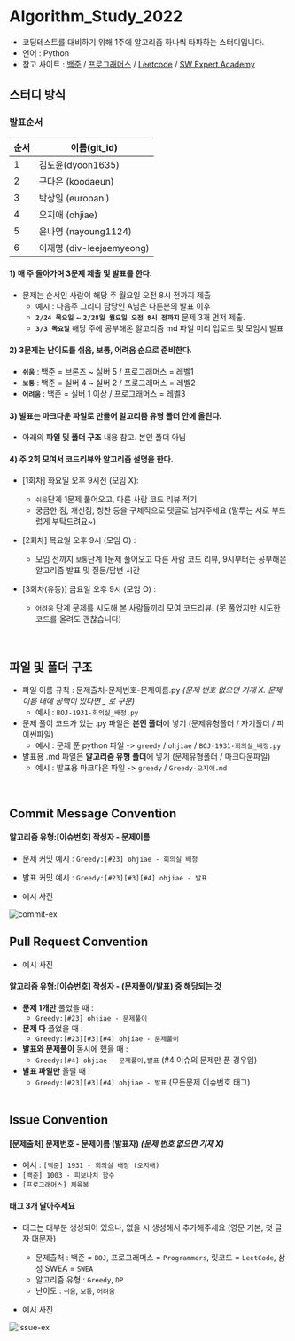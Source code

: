 # Algorithm_Study_2022

- 코딩테스트를 대비하기 위해 1주에 알고리즘 하나씩 타파하는 스터디입니다.
- 언어 : Python
- 참고 사이트 : [백준](https://www.acmicpc.net/) / [프로그래머스](https://programmers.co.kr/) / [Leetcode](https://leetcode.com/explore/) / [SW Expert Academy](https://swexpertacademy.com/)

## 스터디 방식

### 발표순서
  
|순서|이름(git_id)|
|---|------|
|1|김도윤(dyoon1635)|
|2|구다은 (koodaeun)|
|3|박상일 (europani)|
|4|오지애 (ohjiae)|
|5|윤나영 (nayoung1124)|
|6|이재명 (div-leejaemyeong)|



#### 1) 매 주 돌아가며 3문제 제출 및 발표를 한다.

- 문제는 순서인 사람이 해당 주 월요일 오전 8시 전까지 제출
  - 예시 : 다음주 그리디 담당인 A님은 다른분의 발표 이후 <br>
  - **`2/24 목요일`** ~ **`2/28일 월요일 오전 8시 전까지`** 문제 3개 먼저 제출. <br>
  - **`3/3 목요일`** 해당 주에 공부해온 알고리즘 md 파일 미리 업로드 및 모임시 발표

#### 2) 3문제는 난이도를 쉬움, 보통, 어려움 순으로 준비한다.

- **`쉬움`** : 백준 = 브론즈 ~ 실버 5 / 프로그래머스 = 레벨1
- **`보통`** : 백준 = 실버 4 ~ 실버 2 / 프로그래머스 = 레벨2
- **`어려움`** : 백준 = 실버 1 이상 / 프로그래머스 = 레벨3

#### 3) 발표는 마크다운 파일로 만들어 알고리즘 유형 폴더 안에 올린다.

- 아래의 **파일 및 폴더 구조** 내용 참고. 본인 폴더 아님

#### 4) 주 2회 모여서 코드리뷰와 알고리즘 설명을 한다.

- [1회차] 화요일 오후 9시전 (모임 X):

  - `쉬움`단계 1문제 풀어오고, 다른 사람 코드 리뷰 적기.
  - 궁금한 점, 개선점, 칭찬 등을 구체적으로 댓글로 남겨주세요 (말투는 서로 부드럽게 부탁드려요~)

- [2회차] 목요일 오후 9시 (모임 O) :

  - 모임 전까지 `보통`단계 1문제 풀어오고 다른 사람 코드 리뷰, 9시부터는 공부해온 알고리즘 발표 및 질문/답변 시간

- [3회차(유동)] 금요일 오후 9시 (모임 O) :
  - `어려움` 단계 문제를 시도해 본 사람들끼리 모여 코드리뷰. (못 풀었지만 시도한 코드를 올려도 괜찮습니다)

<br>

## 파일 및 폴더 구조

- 파일 이름 규칙 : 문제출처-문제번호-문제이름.py _(문제 번호 없으면 기재 X. 문제 이름 내에 공백이 있다면 \_ 로 구분)_
  - 예시 : `BOJ-1931-회의실_배정.py`
- 문제 풀이 코드가 있는 .py 파일은 **본인 폴더**에 넣기 (문제유형폴더 / 자기폴더 / 파이썬파일)
  - 예시 : 문제 푼 python 파일 -> `greedy` / `ohjiae` / `BOJ-1931-회의실_배정.py`
- 발표용 .md 파일은 **알고리즘 유형 폴더**에 넣기 (문제유형폴더 / 마크다운파일)
  - 예시 : 발표용 마크다운 파일 -> `greedy` / `Greedy-오지애.md`

<br>

## Commit Message Convention
#### 알고리즘 유형:[이슈번호] 작성자 - 문제이름

- 문제 커밋 예시 : `Greedy:[#23] ohjiae - 회의실 배정`
- 발표 커밋 예시 : `Greedy:[#23][#3][#4] ohjiae - 발표`
  <br>

- 예시 사진<br>

![commit-ex](https://user-images.githubusercontent.com/77822999/156035591-231abd32-04ba-45cc-80ca-8265f82eb5fa.png)


## Pull Request Convention
- 예시 사진<br>



#### 알고리즘 유형:[이슈번호] 작성자 - (문제풀이/발표) 중 해당되는 것

- **문제 1개만** 풀었을 때 :
  - `Greedy:[#23] ohjiae - 문제풀이`
- **문제 다** 풀었을 때 :
  - `Greedy:[#23][#3][#4] ohjiae - 문제풀이`
- **발표와 문제풀이** 동시에 했을 때 :
  - `Greedy:[#4] ohjiae - 문제풀이,발표` (#4 이슈의 문제만 푼 경우임)
- **발표 파일만** 올릴 때 :
  - `Greedy:[#23][#3][#4] ohjiae - 발표` (모든문제 이슈번호 태그)
  <br>

## Issue Convention
#### [문제출처] 문제번호 - 문제이름 (발표자) _(문제 번호 없으면 기재 X)_

- 예시 : `[백준] 1931 - 회의실 배정 (오지애)`
- `[백준] 1003 - 피보나치 함수`
- `[프로그래머스] 체육복`


#### 태그 **3개** 달아주세요

- 태그는 대부분 생성되어 있으나, 없을 시 생성해서 추가해주세요 (영문 기본, 첫 글자 대문자)
  - 문제출처 : 백준 = `BOJ`, 프로그래머스 = `Programmers`, 릿코드 = `LeetCode`, 삼성 SWEA = `SWEA`
  - 알고리즘 유형 : `Greedy`, `DP`
  - 난이도 : `쉬움`, `보통`, `어려움`

- 예시 사진<br>

![issue-ex](https://user-images.githubusercontent.com/77822999/156030422-98f6aed0-28d9-4a7d-99f8-fc661ab66532.png)
